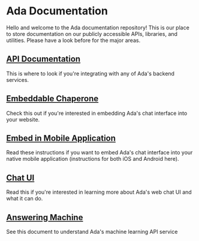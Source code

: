 # Ada Documentation

Hello and welcome to the Ada documentation repository! This is our place to store documentation on our publicly accessible APIs, libraries, and utilities. Please have a look before for the major areas.

## [API Documentation](/api/index.md)

This is where to look if you're integrating with any of Ada's backend services.

## [Embeddable Chaperone](/chaperone.md)

Check this out if you're interested in embedding Ada's chat interface into your website.

## [Embed in Mobile Application](/embed-mobile.md)

Read these instructions if you want to embed Ada's chat interface into your native mobile application (instructions for both iOS and Android here).

## [Chat UI](/chat/chat.md)

Read this if you're interested in learning more about Ada's web chat UI and what it can do.

## [Answering Machine](/answering-machine/answering-machine.md)

See this document to understand Ada's machine learning API service
